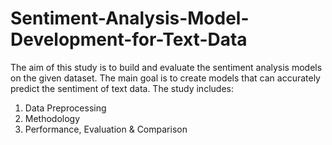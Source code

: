 # Sentiment-Analysis-Model-Development-for-Text-Data
The aim of this study is to build and evaluate the sentiment analysis models on the given dataset. The main goal is to create models that can accurately predict the sentiment of text data. The study includes:
1. Data Preprocessing
2. Methodology
3. Performance, Evaluation & Comparison
